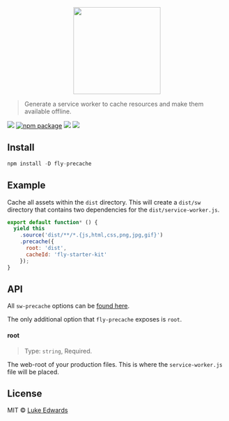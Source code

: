 <div align="center">
  <a href="http://github.com/flyjs/fly">
    <img width=200px  src="https://cloud.githubusercontent.com/assets/8317250/8733685/0be81080-2c40-11e5-98d2-c634f076ccd7.png">
  </a>
</div>

> Generate a service worker to cache resources and make them available offline.

[![][fly-badge]][fly]
[![npm package][npm-ver-link]][releases]
[![][dl-badge]][npm-pkg-link]
[![][travis-badge]][travis-link]

## Install

```a
npm install -D fly-precache
```

## Example

Cache all assets within the `dist` directory. This will create a `dist/sw` directory that contains two dependencies for the `dist/service-worker.js`.

```js
export default function* () {
  yield this
    .source('dist/**/*.{js,html,css,png,jpg,gif}')
    .precache({
      root: 'dist',
      cacheId: 'fly-starter-kit'
    });
}
```

## API

All `sw-precache` options can be [found here](https://github.com/GoogleChrome/sw-precache#options-parameter).

The only additional option that `fly-precache` exposes is `root`.

#### root

> Type: `string`, Required.

The web-root of your production files. This is where the `service-worker.js` file will be placed.

## License

MIT © [Luke Edwards](https://lukeed.com)

[releases]:     https://github.com/lukeed/fly-precache/releases
[fly]:          https://www.github.com/flyjs/fly
[fly-badge]:    https://img.shields.io/badge/fly-JS-05B3E1.svg?style=flat-square
[mit-badge]:    https://img.shields.io/badge/license-MIT-444444.svg?style=flat-square
[npm-pkg-link]: https://www.npmjs.org/package/fly-precache
[npm-ver-link]: https://img.shields.io/npm/v/fly-precache.svg?style=flat-square
[dl-badge]:     http://img.shields.io/npm/dm/fly-precache.svg?style=flat-square
[travis-link]:  https://travis-ci.org/lukeed/fly-precache
[travis-badge]: http://img.shields.io/travis/lukeed/fly-precache.svg?style=flat-square
